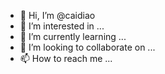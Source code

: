 - 👋 Hi, I’m @caidiao
- 👀 I’m interested in ...
- 🌱 I’m currently learning ...
- 💞️ I’m looking to collaborate on ...
- 📫 How to reach me ...

<!---
caidiao/caidiao is a ✨ special ✨ repository because its `README.md` (this file) appears on your GitHub profile.
You can click the Preview link to take a look at your changes.
--->
